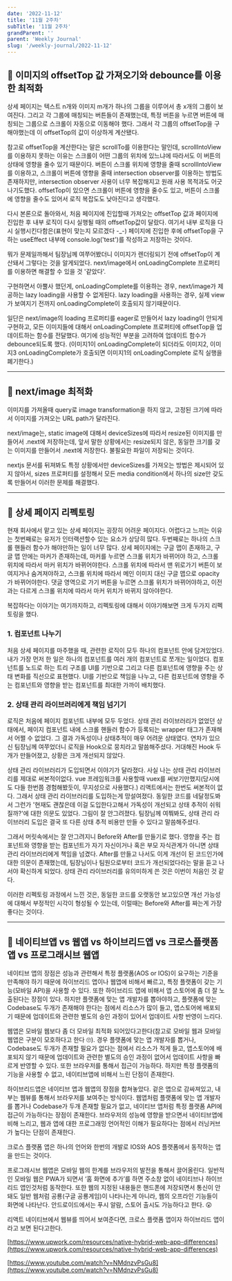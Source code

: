 ```yaml
---
date: '2022-11-12'
title: '11월 2주차'
subTitle: '11월 2주차'
grandParent: ''
parent: 'Weekly Journal'
slug: '/weekly-journal/2022-11-12'
---
```


## 📌 이미지의 offsetTop 값 가져오기와 debounce를 이용한 최적화

상세 페이지는 텍스트 n개와 이미지 m개가 하나의 그룹을 이루어서 총 x개의 그룹이 보여진다. 그리고 각 그룹에 매칭되는 버튼들이 존재했는데, 특정 버튼을 누르면 버튼에 매칭되는 그룹으로 스크롤이 자동으로 이동해야 했다. 그래서 각 그룹의 offsetTop을 구해야했는데 이 offsetTop의 값이 이상하게 계산됐다.

참고로 offsetTop을 계산한다는 말은 scrollTo를 이용한다는 말인데, scrollIntoView를 이용하지 못하는 이유는 스크롤이 어떤 그룹의 위치에 있느냐에 따라서도 이 버튼의 상태에 영향을 줄수 있기 때문이다. 버튼이 스크롤 위치에 영향을 줄때 scrollIntoView를 이용하고, 스크롤이 버튼에 영향을 줄때 intersection observer를 이용하는 방법도 존재하지만, intersection observer 사용이 너무 복잡해지고 원래 사용 목적과도 어긋나기도했다. offsetTop이 있으면 스크롤이 버튼에 영향을 줄수도 있고, 버튼이 스크롤에 영향을 줄수도 있어서 로직 복잡도도 낮아진다고 생각했다.

다시 본론으로 돌아와서, 처음 페이지에 진입할때 가져오는 offsetTop 값과 페이지에 진입한 후 내부 로직이 다시 실행될 때의 offsetTop값이 달랐다. 여기서 내부 로직을 다시 실행시킨다함은(표현이 맞는지 모르겠다 -\_-) 페이지에 진입한 후에 offsetTop을 구하는 useEffect 내부에 console.log('test')를 작성하고 저장하는 것이다.

뭐가 문제일까해서 팀장님께 여쭈어봤더니 이미지가 렌더링되기 전에 offsetTop이 계산돼서 그렇다는 것을 알게되었다. next/image에서 onLoadingComplete 프로퍼티를 이용하면 해결할 수 있을 것 '같았다'.

구현하면서 아뿔사 했던게, onLoadingComplete를 이용하는 경우, next/image가 제공하는 lazy loading을 사용할 수 없게된다. lazy loading을 사용하는 경우, 실제 view가 보여지기 전까지 onLoadingComplete이 호출되지 않기때문이다.

일단은 next/image의 loading 프로퍼티를 eager로 만들어서 lazy loading이 안되게 구현하고, 모든 이미지들에 대해서 onLoadingComplete 프로퍼티에 offsetTop을 업데이트하는 함수를 전달했다. 여기에 성능적인 부분을 고려하여 업데이트 함수가 debounce되도록 했다. (이미지1이 onLoadingComplete이 되더라도 이미지2, 이미지3 onLoadingComplete가 호출되면 이미지1의 onLoadingComplete 로직 실행을 폐기한다.)

---

## 📌 next/image 최적화

이미지를 가져올때 query로 image transformation을 하지 않고, 고정된 크기에 따라서 이미지를 가져오는 URL path가 달라진다.

next/image는, static image에 대해서 deviceSizes에 따라서 resize된 이미지를 만들어서 .next에 저장하는데, 앞서 말한 상황에서는 resize되지 않은, 동일한 크기를 갖는 이미지를 만들어서 .next에 저장한다. 불필요한 파일이 저장되는 것이다.

nextjs 문서를 뒤져봐도 특정 상황에서만 deviceSizes를 가져오는 방법은 제시되어 있지 않아서, sizes 프로퍼티를 설정해서 모든 media condition에서 하나의 size만 갖도록 만들어서 이러한 문제를 해결했다.

---

## 📌 상세 페이지 리펙토링

현재 회사에서 맡고 있는 상세 페이지는 굉장히 어려운 페이지다. 어렵다고 느끼는 이유는 첫번째로는 유저가 인터랙션할수 있는 요소가 상당히 많다. 두번째로는 하나의 스크롤 핸들러 함수가 해야만하는 일이 너무 많다. 상세 페이지에는 구글 맵이 존재하고, 구글 맵 안에는 마커가 존재하는데, 마커를 누르면 스크롤 위치가 바뀌어야 하고, 스크롤 위치에 따라서 마커 위치가 바뀌어야한다. 스크롤 위치에 따라서 맨 위로가기 버튼이 보여지거나 숨겨져야하고, 스크롤 위치에 따라서 메인 이미지 대신 구글 맵으로 opacity가 바뀌어야한다. 댓글 영역으로 가기 버튼을 누르면 스크롤 위치가 바뀌어야하고, 이전과는 다르게 스크롤 위치에 따라서 마커 위치가 바뀌지 않아야한다.

복잡하다는 이야기는 여기까지하고, 리펙토링에 대해서 이야기해보면 크게 두가지 리펙토링을 했다.

### 1. 컴포넌트 나누기

처음 상세 페이지를 마주했을 때, 관련한 로직이 모두 하나의 컴포넌트 안에 담겨있었다. 내가 가장 먼저 한 일은 하나의 컴포넌트를 여러 개의 컴포넌트로 쪼개는 일이었다. 컴포넌트를 노드로 하는 트리 구조를 UI를 기반으로 그리고 다른 컴포넌트에 영향을 주는 상태 변화를 직선으로 표현했다. UI를 기반으로 책임을 나누고, 다른 컴포넌트에 영향을 주는 컴포넌트와 영향을 받는 컴포넌트를 최대한 가까이 배치했다.

### 2. 상태 관리 라이브러리에게 책임 넘기기

로직은 처음에 페이지 컴포넌트 내부에 모두 두었다. 상태 관리 라이브러리가 없었던 상태에서, 페이지 컴포넌트 내에 스크롤 핸들러 함수가 등록되는 wrapper 태그가 존재해서 어쩔 수 없었다. 그 결과 가독성이나 상태추적이 매우 어려운 상태였다. 연차가 있으신 팀장님께 여쭈었더니 로직을 Hook으로 뭉치라고 말씀해주셨다. 거대해진 Hook 두개가 만들어졌고, 상황은 크게 개선되지 않았다.

상태 관리 라이브러리가 도입되면서 이야기가 달라졌다. 사실 나는 상태 관리 라이브러리를 제대로 써본적이없다. vue 프레임워크를 사용할때 vuex를 써보기만했지(당시에도 다들 한번쯤 경험해봤듯이, 무지성으로 사용했다.) 리액트에서는 한번도 써본적이 없다. 그래서 상태 관리 라이브러리를 도입하는게 망설여졌다. 동일한 코드를 네달정도봐서 그런가 '현재도 괜찮은데 이걸 도입한다고해서 가독성이 개선되고 상태 추적이 쉬워질까?'에 대한 의문도 있었다. 그림이 잘 안그려졌다. 팀장님께 여쭤봐도, 상태 관리 라이브러리 도입은 결국 또 다른 상태 추적 비용만 만들 수 있다고 말씀해주셨다.

그래서 머릿속에서는 잘 안그려지니 Before와 After를 만들기로 했다. 영향을 주는 컴포넌트와 영향을 받는 컴포넌트가 자기 자신이거나 혹은 부모 자식관계가 아니면 상태 관리 라이브러리에게 책임을 넘겼다. After를 만들고 나서도 이게 개선이 된 코드인가에 대한 의문이 존재했는데, 팀장님이나 팀원으로부터 코드가 개선되었다라는 말을 듣고 나서야 확신하게 되었다. 상태 관리 라이브러리를 유의미하게 쓴 것은 이번이 처음인 것 같다.

이러한 리펙토링 과정에서 느낀 것은, 동일한 코드를 오랫동안 보고있으면 개선 가능성에 대해서 부정적인 시각이 형성될 수 있는데, 이럴때는 Before와 After를 짜는게 가장 좋다는 것이다.

---

## 📌 네이티브앱 vs 웹앱 vs 하이브리드앱 vs 크로스플랫폼 앱 vs 프로그래시브 웹앱

네이티브 앱의 장점은 성능과 관련해서 특정 플랫폼(AOS or IOS)이 요구하는 기준을 만족해야 하기 때문에 하이브리드 앱이나 웹앱에 비해서 빠르고, 특정 플랫폼이 갖는 기능(모바일 API)을 사용할 수 있다. 또한 하이브리드 앱에 비해서 앱 스토어에 좀 더 잘 노출된다는 장점이 있다. 하지만 플랫폼에 맞는 앱 개발자를 뽑아야하고, 플랫폼에 맞는 Codebase도 두개가 존재해야 한다는 점에서 리소스가 많이 들고, 앱스토어에 배포되기 때문에 업데이트와 관련한 별도의 승인 과정이 있어서 업데이트 사항 반영이 느리다.

웹앱은 모바일 웹보다 좀 더 모바일 최적화 되어있다고한다(참고로 모바일 웹과 모바일 웹앱은 구분이 모호하다고 한다 🙄). 경우 플랫폼에 맞는 앱 개발자를 뽑거나, Codebase도 두개가 존재할 필요가 없다는 점에서 리소스가 적게 들고, 앱스토어에 배포되지 않기 때문에 업데이트와 관련한 별도의 승인 과정이 없어서 업데이트 사항을 빠르게 반영할 수 있다. 또한 브라우저를 통해서 접근이 가능하다. 하지만 특정 플랫폼의 기능을 사용할 수 없고, 네이티브앱에 비해서 느린 단점이 존재한다.

하이브리드앱은 네이티브 앱과 웹앱의 장점을 합쳐놓았다. 겉은 앱으로 감싸져있고, 내부는 웹뷰를 통해서 브라우저를 보여주는 방식이다. 웹앱처럼 플랫폼에 맞는 앱 개발자를 뽑거나 Codebase가 두개 존재할 필요가 없고, 네이티브 앱처럼 특정 플랫폼 API에 접근이 가능하다는 장점이 존재한다. 브라우저의 성능에 영향을 받으면서 네이티브앱에 비해 느리고, 웹과 앱에 대한 프로그래밍 언어적인 이해가 필요하다는 점에서 러닝커브가 높다는 단점이 존재한다.

크로스 플랫폼 앱은 하나의 언어와 한번의 개발로 IOS와 AOS 플랫폼에서 동작하는 앱을 만드는 것이다.

프로그래시브 웹앱은 모바일 웹의 한계를 브라우저의 발전을 통해서 끌어올린다. 일반적인 모바일 웹은 PWA가 되면서 ‘홈 화면에 추가’를 하면 주소창 없이 네이티브나 하이브리드 앱인것처럼 동작한다. 또한 웹의 지정된 내용들은 핸드폰에 저장되면서 통신이 안돼도 일반 웹처럼 공룡(구글 공룡게임)이 나타나는게 아니라, 웹의 오프라인 기능들이 화면에 나타난다. 안드로이드에서는 푸시 알람, 스토어 출시도 가능하다고 한다. 😮

리액트 네이티브에서 웹뷰를 띄어서 보여준다면, 크로스 플랫폼 앱이자 하이브리드 앱이라고 보면 된다고한다.

[https://www.upwork.com/resources/native-hybrid-web-app-differences](https://www.upwork.com/resources/native-hybrid-web-app-differences)

[https://www.youtube.com/watch?v=NMdnzvPsGu8](https://www.youtube.com/watch?v=NMdnzvPsGu8)

